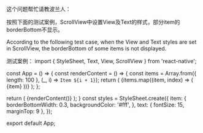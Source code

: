 这个问题帮忙请教波兰人：

按照下面的测试案例，ScrollView中设置View及Text的样式，部分item的borderBottom不显示。

According to the following test case, when the View and Text styles are set in ScrollView, the borderBottom of some items is not displayed.

测试案例：
import { StyleSheet, Text, View, ScrollView } from 'react-native';

const App = () => {
  const renderContent = () => {
    const items = Array.from({ length: 100 }, (_, i) => `Item ${i + 1}`);
    return (
      <View>
        {items.map((item, index) => (
          <View style = {styles.item}>
            <Text key={index} style={styles.text}>
              {item}
            </Text>
          </View>
        ))}
      </View>
    );
  };

  return (
    <ScrollView>
      {renderContent()}
    </ScrollView>
  );
}
const styles = StyleSheet.create({
  item: {
    borderBottomWidth: 0.3,
    backgroundColor: '#fff',
  },
  text: {
    fontSize: 15,
    marginTop: 9
  },
});

export default App;


